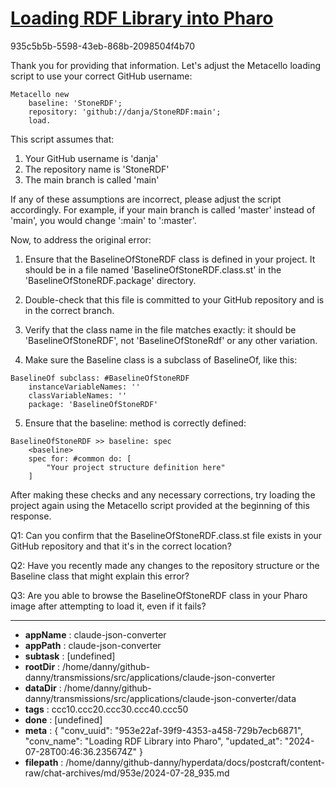 # [Loading RDF Library into Pharo](https://claude.ai/chat/953e22af-39f9-4353-a458-729b7ecb6871)

935c5b5b-5598-43eb-868b-2098504f4b70

 Thank you for providing that information. Let's adjust the Metacello loading script to use your correct GitHub username:

```smalltalk
Metacello new
    baseline: 'StoneRDF';
    repository: 'github://danja/StoneRDF:main';
    load.
```

This script assumes that:
1. Your GitHub username is 'danja'
2. The repository name is 'StoneRDF'
3. The main branch is called 'main'

If any of these assumptions are incorrect, please adjust the script accordingly. For example, if your main branch is called 'master' instead of 'main', you would change ':main' to ':master'.

Now, to address the original error:

1. Ensure that the BaselineOfStoneRDF class is defined in your project. It should be in a file named 'BaselineOfStoneRDF.class.st' in the 'BaselineOfStoneRDF.package' directory.

2. Double-check that this file is committed to your GitHub repository and is in the correct branch.

3. Verify that the class name in the file matches exactly: it should be 'BaselineOfStoneRDF', not 'BaselineOfStoneRdf' or any other variation.

4. Make sure the Baseline class is a subclass of BaselineOf, like this:

```smalltalk
BaselineOf subclass: #BaselineOfStoneRDF
    instanceVariableNames: ''
    classVariableNames: ''
    package: 'BaselineOfStoneRDF'
```

5. Ensure that the baseline: method is correctly defined:

```smalltalk
BaselineOfStoneRDF >> baseline: spec
    <baseline>
    spec for: #common do: [
        "Your project structure definition here"
    ]
```

After making these checks and any necessary corrections, try loading the project again using the Metacello script provided at the beginning of this response.

Q1: Can you confirm that the BaselineOfStoneRDF.class.st file exists in your GitHub repository and that it's in the correct location?

Q2: Have you recently made any changes to the repository structure or the Baseline class that might explain this error?

Q3: Are you able to browse the BaselineOfStoneRDF class in your Pharo image after attempting to load it, even if it fails?

---

* **appName** : claude-json-converter
* **appPath** : claude-json-converter
* **subtask** : [undefined]
* **rootDir** : /home/danny/github-danny/transmissions/src/applications/claude-json-converter
* **dataDir** : /home/danny/github-danny/transmissions/src/applications/claude-json-converter/data
* **tags** : ccc10.ccc20.ccc30.ccc40.ccc50
* **done** : [undefined]
* **meta** : {
  "conv_uuid": "953e22af-39f9-4353-a458-729b7ecb6871",
  "conv_name": "Loading RDF Library into Pharo",
  "updated_at": "2024-07-28T00:46:36.235674Z"
}
* **filepath** : /home/danny/github-danny/hyperdata/docs/postcraft/content-raw/chat-archives/md/953e/2024-07-28_935.md